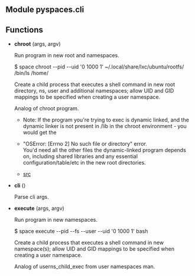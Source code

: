 Module pyspaces.cli
-------------------

Functions
---------
- **chroot** (args, argv)

    Run program in new root and namespaces.

    $ space chroot --pid --uid '0 1000 1'  ~/.local/share/lxc/ubuntu/rootfs/ /bin/ls /home/
  
    Create a child process that executes a shell command in new
root directory, ns, user and additional namespaces; allow UID
and GID mappings to be specified when creating a user namespace.
  
    Analog of chroot program.
  
    
    * Note: If the program you're trying to exec is dynamic
linked, and the dynamic linker is not present in /lib
in the chroot environment - you would get the

    * "OSError: [Errno 2] No such file or directory" error.  
You'd need all the other files the dynamic-linked
program depends on, including shared libraries and
any essential configuration/table/etc in the new
root directories.

    * [src](http://www.ciiycode.com/0JiJzPgggqPg/why-doesnt-exec-work-after-chroot)

- **cli** ()

    Parse cli args.

- **execute** (args, argv)

    Run program in new namespaces.

    $ space execute --pid --fs --user --uid '0 1000 1' bash
  
    Create a child process that executes a shell command in new
namespace(s); allow UID and GID mappings to be specified when
creating a user namespace.
  
    Analog of userns_child_exec from user namespaces man.
